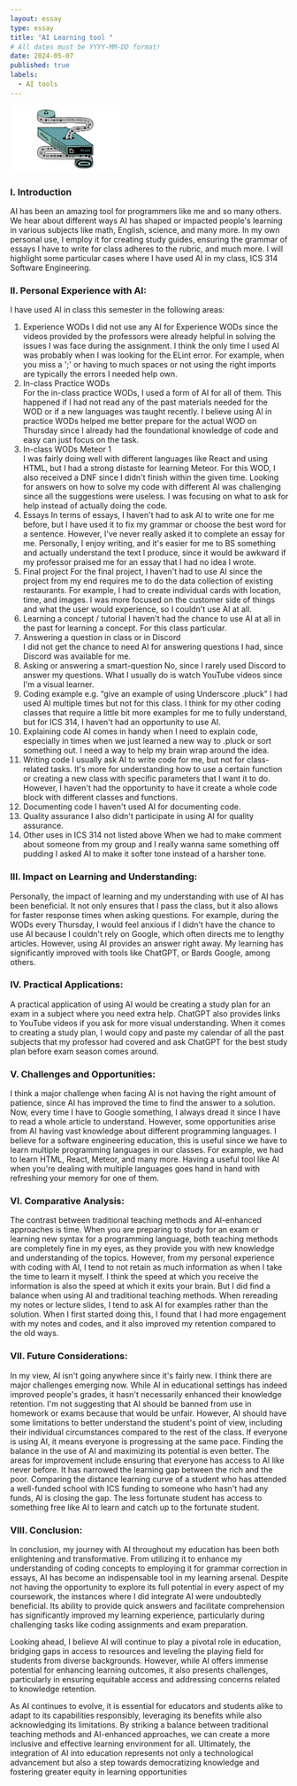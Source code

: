 ```yaml
---
layout: essay
type: essay
title: "AI Learning tool "
# All dates must be YYYY-MM-DD format!
date: 2024-05-07
published: true
labels:
  - AI tools
---
```

<img src="../img/turning.jpg" width="200">

### I. Introduction

AI has been an amazing tool for programmers like me and so many others. 
We hear about different ways AI has shaped or impacted people's learning in 
various subjects like math, English, science, and many more. In my own personal 
use, I employ it for creating study guides, ensuring the grammar of essays 
I have to write for class adheres to the rubric, and much more. I will 
highlight some particular cases where I have used AI in my class, 
ICS 314 Software Engineering.

### II. Personal Experience with AI:
I have used AI in class this semester in the following areas:

  1. Experience WODs
I did not use any AI for Experience WODs since the videos provided by the
professors were already helpful in solving the issues I was face during the
assignment. I think the only time I used AI was probably when I was looking
for the ELint error. For example, when you miss a ';' or having to much spaces
or not using the right imports are typically the errors I needed help own. 
  2. In-class Practice WODs  
For the in-class practice WODs, I used a form of AI for all of them.
This happened if I had not read any of the past materials needed for
the WOD or if a new languages was taught recently. I believe using AI in practice WODs helped me better prepare for the actual WOD on Thursday since I already had the foundational
knowledge of code and easy can just focus on the task. 
  3. In-class WODs Meteor 1    
I was fairly doing well with different languages like React and
using HTML, but I had a strong distaste for learning Meteor.
For this WOD, I also received a DNF since I didn't finish within the
given time. Looking for answers on how to solve my code with different
AI was challenging since all the suggestions were useless. I was focusing on
what to ask for help instead of actually doing the code. 
  4. Essays
In terms of essays, I haven't had to ask AI to write one for me before, but
I have used it to fix my grammar or choose the best word for a sentence.
However, I've never really asked it to complete an essay for me. Personally,
I enjoy writing, and it's easier for me to BS something and actually understand
the text I produce, since it would be awkward if my professor praised me for
an essay that I had no idea I wrote.
  5. Final project
For the final project, I haven't had to use AI since the project from my end
requires me to do the data collection of existing restaurants. For example,
I had to create individual cards with location, time, and images. I was more
focused on the customer side of things and what the user would experience,
so I couldn't use AI at all.
  6. Learning a concept / tutorial
I haven't had the chance to use AI at all in the past for learning a concept. For
this class particular. 
  7. Answering a question in class or in Discord  
I did not get the chance to need AI for answering questions I had,
since Discord was available for me.
  8. Asking or answering a smart-question 
No, since I rarely used Discord to answer my questions. What I
usually do is watch YouTube videos since I'm a visual learner.
  9. Coding example e.g. “give an example of using Underscore .pluck”
I had used AI multiple times but not for this class. I think for my other coding
classes that require a little bit more examples for me to fully understand, but for ICS 314, I haven't had an opportunity to use AI.
  10. Explaining code
AI comes in handy when I need to explain code, especially in times when we
 just learned a new way to .pluck or sort something out. I need a way to help my brain wrap around the idea.
  11. Writing code
I usually ask AI to write code for me, but not for class-related tasks. It's more for understanding how to use a certain function or creating a new class with specific parameters that I want it to do. However, I haven't had the opportunity to have it create a whole code block with different classes and functions.
  12. Documenting code
I haven't used AI for documenting code.
  13. Quality assurance
I also didn't participate in using AI for quality assurance.
  14. Other uses in ICS 314 not listed above
When we had to make comment about someone from my group and I really wanna same something off pudding I asked AI to make it softer tone instead of a harsher tone. 

### III. Impact on Learning and Understanding:

Personally, the impact of learning and my understanding with use of AI has been beneficial. It not only ensures that I pass the class, but it also allows for faster response times when asking questions. For example, during the WODs every Thursday, I would feel anxious if I didn't have the chance to use AI because I couldn't rely on Google, which often directs me to lengthy articles. However, using AI provides an answer right away. My learning has significantly improved with tools like ChatGPT, or Bards Google, among others. 

### IV. Practical Applications:

A practical application of using AI would be creating a study plan for an exam in a subject where you need extra help. ChatGPT also provides links to YouTube videos if you ask for more visual understanding. When it comes to creating a study plan, I would copy and paste my calendar of all the past subjects that my professor had covered and ask ChatGPT for the best study plan before exam season comes around.

### V. Challenges and Opportunities:

I think a major challenge when facing AI is not having the right amount of patience, since AI has improved the time to find the answer to a solution. Now, every time I have to Google something, I always dread it since I have to read a whole article to understand. However, some opportunities arise from AI having vast knowledge about different programming languages. I believe for a software engineering education, this is useful since we have to learn multiple programming languages in our classes. For example, we had to learn HTML, React, Meteor, and many more. Having a useful tool like AI when you're dealing with multiple languages goes hand in hand with refreshing your memory for one of them.

### VI. Comparative Analysis:

The contrast between traditional teaching methods and AI-enhanced approaches is time. When you are preparing to study for an exam or learning new syntax for a programming language, both teaching methods are completely fine in my eyes, as they provide you with new knowledge and understanding of the topics. However, from my personal experience with coding with AI, I tend to not retain as much information as when I take the time to learn it myself. I think the speed at which you receive the information is also the speed at which it exits your brain. But I did find a balance when using AI and traditional teaching methods. When rereading my notes or lecture slides, I tend to ask AI for examples rather than the solution. When I first started doing this, I found that I had more engagement with my notes and codes, and it also improved my retention compared to the old ways. 

### VII. Future Considerations:

In my view, AI isn't going anywhere since it's fairly new. I think there are major challenges emerging now. While AI in educational settings has indeed improved people's grades, it hasn't necessarily enhanced their knowledge retention. I'm not suggesting that AI should be banned from use in homework or exams because that would be unfair. However, AI should have some limitations to better understand the student's point of view, including their individual circumstances compared to the rest of the class. If everyone is using AI, it means everyone is progressing at the same pace. Finding the balance in the use of AI and maximizing its potential is even better. The areas for improvement include ensuring that everyone has access to AI like never before. It has narrowed the learning gap between the rich and the poor. Comparing the distance learning curve of a student who has attended a well-funded school with ICS funding to someone who hasn't had any funds, AI is closing the gap. The less fortunate student has access to something free like AI to learn and catch up to the fortunate student.

### VIII. Conclusion:

In conclusion, my journey with AI throughout my education has been both enlightening and transformative. From utilizing it to enhance my understanding of coding concepts to employing it for grammar correction in essays, AI has become an indispensable tool in my learning arsenal. Despite not having the opportunity to explore its full potential in every aspect of my coursework, the instances where I did integrate AI were undoubtedly beneficial. Its ability to provide quick answers and facilitate comprehension has significantly improved my learning experience, particularly during challenging tasks like coding assignments and exam preparation.

Looking ahead, I believe AI will continue to play a pivotal role in education, bridging gaps in access to resources and leveling the playing field for students from diverse backgrounds. However, while AI offers immense potential for enhancing learning outcomes, it also presents challenges, particularly in ensuring equitable access and addressing concerns related to knowledge retention.

As AI continues to evolve, it is essential for educators and students alike to adapt to its capabilities responsibly, leveraging its benefits while also acknowledging its limitations. By striking a balance between traditional teaching methods and AI-enhanced approaches, we can create a more inclusive and effective learning environment for all. Ultimately, the integration of AI into education represents not only a technological advancement but also a step towards democratizing knowledge and fostering greater equity in learning opportunities

